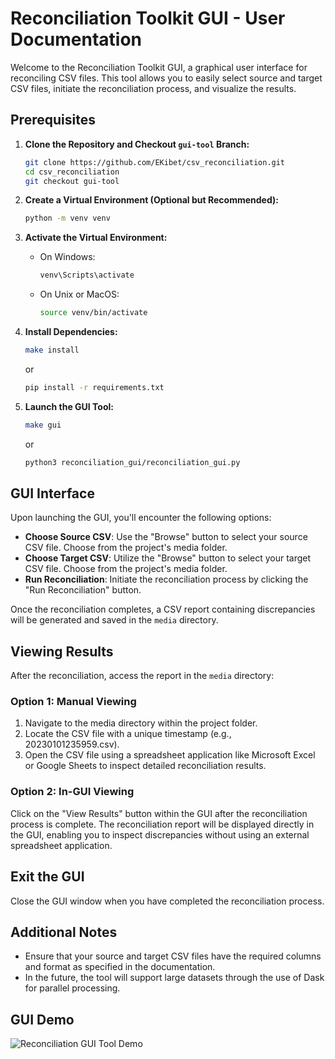 # Reconciliation Toolkit GUI - User Documentation

Welcome to the Reconciliation Toolkit GUI, a graphical user interface for reconciling CSV files. This tool allows you to easily select source and target CSV files, initiate the reconciliation process, and visualize the results.

## Prerequisites

1. **Clone the Repository and Checkout `gui-tool` Branch:**
   ```bash
   git clone https://github.com/EKibet/csv_reconciliation.git
   cd csv_reconciliation
   git checkout gui-tool
   ```

2. **Create a Virtual Environment (Optional but Recommended):**
   ```bash
   python -m venv venv
   ```

3. **Activate the Virtual Environment:**
   - On Windows:
     ```bash
     venv\Scripts\activate
     ```
   - On Unix or MacOS:
     ```bash
     source venv/bin/activate
     ```

4. **Install Dependencies:**
   ```bash
   make install
   ```
   or 
   ```bash
   pip install -r requirements.txt
   ```

5. **Launch the GUI Tool:**
   ```bash
   make gui
   ```
   or  
   ```bash
   python3 reconciliation_gui/reconciliation_gui.py
   ```

## GUI Interface

Upon launching the GUI, you'll encounter the following options:

- **Choose Source CSV**: Use the "Browse" button to select your source CSV file. Choose from the project's media folder.
- **Choose Target CSV**: Utilize the "Browse" button to select your target CSV file. Choose from the project's media folder.
- **Run Reconciliation**: Initiate the reconciliation process by clicking the "Run Reconciliation" button.

Once the reconciliation completes, a CSV report containing discrepancies will be generated and saved in the `media` directory.

## Viewing Results

After the reconciliation, access the report in the `media` directory:

### Option 1: Manual Viewing

1. Navigate to the media directory within the project folder.
2. Locate the CSV file with a unique timestamp (e.g., 20230101235959.csv).
3. Open the CSV file using a spreadsheet application like Microsoft Excel or Google Sheets to inspect detailed reconciliation results.

### Option 2: In-GUI Viewing

Click on the "View Results" button within the GUI after the reconciliation process is complete. The reconciliation report will be displayed directly in the GUI, enabling you to inspect discrepancies without using an external spreadsheet application.

## Exit the GUI

Close the GUI window when you have completed the reconciliation process.

## Additional Notes

- Ensure that your source and target CSV files have the required columns and format as specified in the documentation.
- In the future, the tool will support large datasets through the use of Dask for parallel processing.

## GUI Demo

![Reconciliation GUI Tool Demo](/media/reconciliation-gui-inaction.gif)
